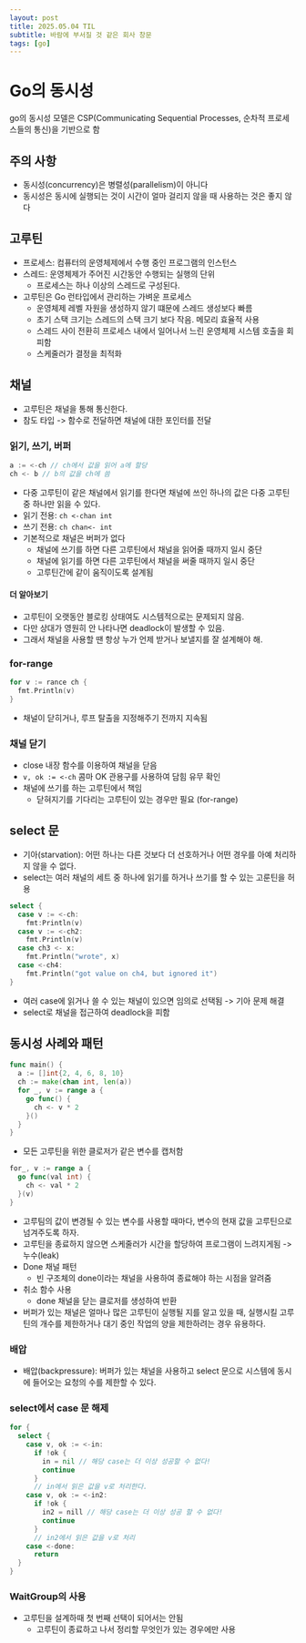 ```yaml
---
layout: post
title: 2025.05.04 TIL
subtitle: 바람에 부서질 것 같은 회사 창문
tags: [go]
---
```


# Go의 동시성

go의 동시성 모델은 CSP(Communicating Sequential Processes, 순차적 프로세스들의 통신)을 기반으로 함

## 주의 사항

- 동시성(concurrency)은 병렬성(parallelism)이 아니다
- 동시성은 동시에 실행되는 것이 시간이 얼마 걸리지 않을 때 사용하는 것은 좋지 않다

## 고루틴

- 프로세스: 컴퓨터의 운영체제에서 수행 중인 프로그램의 인스턴스
- 스레드: 운영체제가 주어진 시간동안 수행되는 실행의 단위
  - 프로세스는 하나 이상의 스레드로 구성된다.
- 고루틴은 Go 런타입에서 관리하는 가벼운 프로세스
  - 운영체제 레벨 자원을 생성하지 않기 떄문에 스레드 생성보다 빠름
  - 초기 스택 크기는 스레드의 스택 크기 보다 작음. 메모리 효율적 사용
  - 스레드 사이 전환히 프로세스 내에서 일어나서 느린 운영체제 시스템 호출을 회피함
  - 스케줄러가 결정을 최적화

## 채널

- 고루틴은 채널을 통해 통신한다.
- 참도 타입 -> 함수로 전달하면 채널에 대한 포인터를 전달

### 읽기, 쓰기, 버퍼

```go
a := <-ch // ch에서 값을 읽어 a에 할당
ch <- b // b의 값을 ch에 씀
```

- 다중 고루틴이 같은 채널에서 읽기를 한다면 채널에 쓰인 하나의 값은 다중 고루틴 중 하나만 읽을 수 있다.
- 읽기 전용: `ch <-chan int`
- 쓰기 전용: `ch chan<- int`
- 기본적으로 채널은 버퍼가 없다
  - 채널에 쓰기를 하면 다른 고루틴에서 채널을 읽어줄 때까지 일시 중단
  - 채널에 읽기를 하면 다른 고루틴에서 채널을 써줄 때까지 일시 중단
  - 고루틴간에 같이 움직이도록 설계됨

#### 더 알아보기

- 고루틴이 오랫동안 블로킹 상태여도 시스템적으로는 문제되지 않음.
- 다만 상대가 영원히 안 나타나면 deadlock이 발생할 수 있음.
- 그래서 채널을 사용할 땐 항상 누가 언제 받거나 보낼지를 잘 설계해야 해.

### for-range

```go
for v := rance ch {
  fmt.Println(v)
}
```

- 채널이 닫히거나, 루프 탈출을 지정해주기 전까지 지속됨

### 채널 닫기

- close 내장 함수를 이용하여 채널을 닫음
- `v, ok := <-ch` 콤마 OK 관용구를 사용하여 담힘 유무 확인
- 채널에 쓰기를 하는 고루틴에서 책임
  - 닫혀지기를 기다리는 고루틴이 있는 경우만 필요 (for-range)

## select 문

- 기아(starvation): 어떤 하나는 다른 것보다 더 선호하거나 어떤 경우를 아예 처리하지 않을 수 없다.
- select는 여러 채널의 세트 중 하나에 읽기를 하거나 쓰기를 할 수 있는 고룬틴을 허용

```go
select {
  case v := <-ch:
    fmt:Println(v)
  case v := <-ch2:
    fmt.Println(v)
  case ch3 <- x:
    fmt.Println("wrote", x)
  case <-ch4:
    fmt.Println("got value on ch4, but ignored it")
}
```

- 여러 case에 읽거나 쓸 수 있는 채널이 있으면 임의로 선택됨 -> 기아 문제 해결
- select로 채널을 접근하여 deadlock을 피함

## 동시성 사례와 패턴

```go
func main() {
  a := []int{2, 4, 6, 8, 10}
  ch := make(chan int, len(a))
  for _, v := range a {
    go func() {
      ch <- v * 2
    }()
  }
}
```

- 모든 고루틴을 위한 클로저가 같은 변수를 캡처함

```go
for_, v := range a {
  go func(val int) {
    ch <- val * 2
  }(v)
}
```

- 고루팀의 값이 변경될 수 있는 변수를 사용할 때마다, 변수의 현재 값을 고루틴으로 넘겨주도록 하자.
- 고루틴을 종료하지 않으면 스케줄러가 시간을 할당하여 프로그램이 느려지게됨 -> 누수(leak)
- Done 채널 패턴
  - 빈 구조체의 done이라는 채널을 사용하여 종료해야 하는 시점을 알려줌
- 취소 함수 사용
  - done 채널을 닫는 클로저를 생성하여 반환
- 버퍼가 있는 채널은 얼마나 많은 고루틴이 실행될 지를 알고 있을 때, 실행시킬 고루틴의 개수를 제한하거나 대기 중인 작업의 양을 제한하려는 경우 유용하다.

### 배압

- 배압(backpressure): 버퍼가 있는 채널을 사용하고 select 문으로 시스템에 동시에 들어오는 요청의 수를 제한할 수 있다.

### select에서 case 문 해제

```go
for {
  select {
    case v, ok := <-in:
      if !ok {
        in = nil // 해당 case는 더 이상 성공할 수 없다!
        continue
      }
      // in에서 읽은 값을 v로 처리한다.
    case v, ok := <-in2:
      if !ok {
        in2 = nill // 해당 case는 더 이상 성공 할 수 없다!
        continue
      }
      // in2에서 읽은 값을 v로 처리
    case <-done:
      return
  }
}
```


### WaitGroup의 사용

- 고루틴을 설계하때 첫 번째 선택이 되어서는 안됨
  - 고루틴이 종료하고 나서 정리할 무엇인가 있는 경우에만 사용
